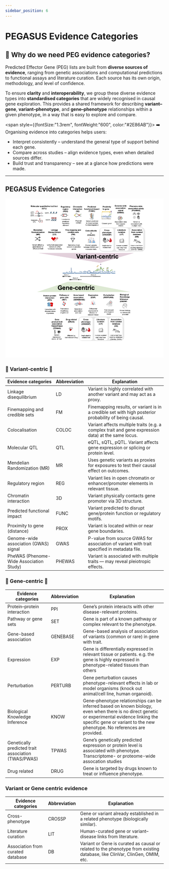 ```yaml
---
sidebar_position: 6
---
```


# PEGASUS Evidence Categories

## 🌟 Why do we need PEG evidence categories?

Predicted Effector Gene (PEG) lists are built from **diverse sources of evidence**, ranging from genetic associations and computational predictions to functional assays and literature curation. Each source has its own origin, methodology, and level of confidence.

To ensure **clarity** and **interoperability**, we group these diverse evidence types into **standardised categories** that are widely recognised in causal gene exploration. This provides a shared framework for describing **variant–gene**, **variant–phenotype**, and **gene–phenotype** relationships within a given phenotype, in a way that is easy to explore and compare.

<span style={{fontSize:"1.3rem", fontWeight:"600", color:"#2E86AB"}}>
➡️ Organising evidence into categories helps users:
</span>
* Interpret consistently – understand the general type of support behind each gene.
* Compare across studies – align evidence types, even when detailed sources differ.
* Build trust and transparency – see at a glance how predictions were made.

---
## PEGASUS Evidence Categories

![evidence category](./img/evidence-categories.png)

### 🔀 Variant-centric 🔀
| Evidence categories| Abbreviation | Explanation |
|-----------------------------------------|--------------|-------------|
| Linkage disequilibrium | LD | Variant is highly correlated with another variant and may act as a proxy. | 
| Finemapping and credible sets | FM | Finemapping results, or variant is in a credible set with high posterior probability of being causal. | 
| Colocalisation | COLOC | Variant affects multiple traits (e.g. a complex trait and gene expression data) at the same locus. |
| Molecular QTL | QTL | eQTL, sQTL, pQTL. Variant affects gene expression or splicing or protein level. |
| Mendelian Randomization (MR) | MR | Uses genetic variants as proxies for exposures to test their causal effect on outcomes.|
| Regulatory region | REG | Variant lies in open chromatin or enhancer/promoter elements in relevant tissue. |
| Chromatin interaction | 3D | Variant physically contacts gene promoter via 3D structure. |
| Predicted functional impact | FUNC | Variant predicted to disrupt gene/protein function or regulatory motifs. | 
| Proximity to gene (distance) | PROX | Variant is located within or near gene boundaries. |
| Genome-wide association (GWAS) signal | GWAS | P-value from source GWAS for association of variant with trait specified in metadata file. |
| PheWAS (Phenome-Wide Association Study) | PHEWAS | Variant is associated with multiple traits — may reveal pleiotropic effects. |

### 🧬 Gene-centric 🧬

| Evidence categories| Abbreviation | Explanation |
|-----------------------------------------|--------------|-------------|
| Protein–protein interaction | PPI | Gene’s protein interacts with other disease-relevant proteins. |
| Pathway or gene sets | SET | Gene is part of a known pathway or complex relevant to the phenotype. |
| Gene-based association | GENEBASE | Gene-based analysis of association of variants (common or rare) in gene with trait. |
| Expression | EXP | Gene is differentially expressed in relevant tissue or patients. e.g. the gene is highly expressed in phenotype-related tissues than others |
| Perturbation | PERTURB | Gene perturbation causes phenotype-relevant effects in lab or model organisms (knock out animal/cell line, human organoid). |
| Biological Knowledge Inference | KNOW | Gene–phenotype relationships can be inferred based on known biology, even when there is no direct genetic or experimental evidence linking the specific gene or variant to the new phenotype. No references are provided. |
| Genetically predicted trait association (TWAS/PWAS) | TPWAS | Gene’s genetically predicted expression or protein level is associated with phenotype. Transcriptome- or proteome-wide assocation studies |
| Drug related | DRUG | Gene is targeted by drugs known to treat or influence phenotype. |


### Variant or Gene centric evidence
| Evidence categories | Abbreviation | Explanation | 
|-----------------------------------------|--------------|-------------|
| Cross-phenotype | CROSSP | Gene or variant already established in a related phenotype (biologically similar). |
| Literature curation | LIT | Human-curated gene or variant–disease links from literature. |
| Association from curated database | DB | Variant or Gene is curated as causal or related to the phenotype from existing database, like ClinVar, ClinGen, OMIM, etc. |

